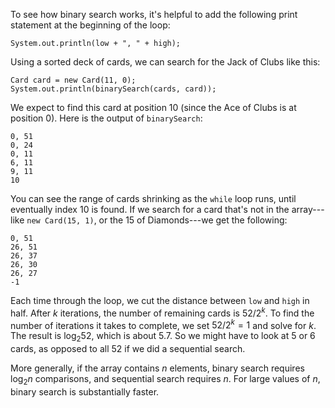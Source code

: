 To see how binary search works, it's helpful to add the following print statement at the beginning of the loop:

```code
System.out.println(low + ", " + high);
```

Using a sorted deck of cards, we can search for the Jack of Clubs like this:

```code
Card card = new Card(11, 0);
System.out.println(binarySearch(cards, card));
```

We expect to find this card at position 10 (since the Ace of Clubs is at position 0). Here is the output of `binarySearch`:

```code
0, 51
0, 24
0, 11
6, 11
9, 11
10
```

You can see the range of cards shrinking as the `while` loop runs, until eventually index 10 is found. If we search for a card that's not in the array---like `new Card(15, 1)`, or the 15 of Diamonds---we get the following:

```code
0, 51
26, 51
26, 37
26, 30
26, 27
-1
```


Each time through the loop, we cut the distance between `low` and `high` in half. After $k$ iterations, the number of remaining cards is $52 / 2^k$. To find the number of iterations it takes to complete, we set $52 / 2^k = 1$ and solve for $k$. The result is $\log_2 52$, which is about 5.7. So we might have to look at 5 or 6 cards, as opposed to all 52 if we did a sequential search.

More generally, if the array contains $n$ elements, binary search requires $\log_2 n$ comparisons, and sequential search requires $n$. For large values of $n$, binary search is substantially faster.